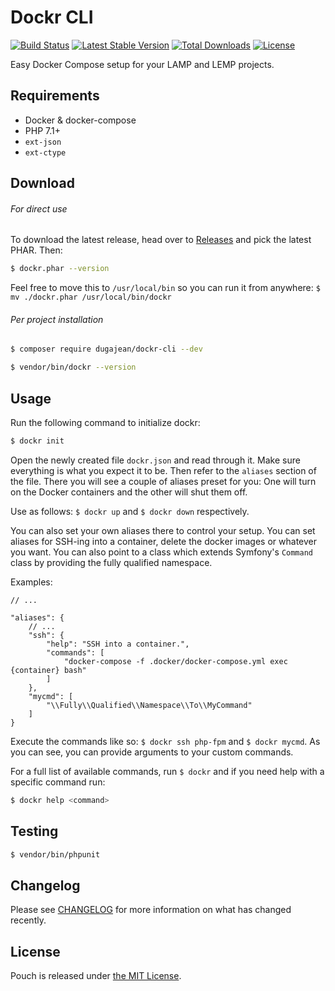 # Dockr CLI

[![Build Status](https://travis-ci.org/dugajean/dockr-cli.svg?branch=master)](https://travis-ci.org/dugajean/dockr-cli) 
[![Latest Stable Version](https://poser.pugx.org/dugajean/dockr-cli/v/stable)](https://packagist.org/packages/dugajean/dockr-cli) 
[![Total Downloads](https://poser.pugx.org/dugajean/dockr-cli/downloads)](https://packagist.org/packages/dugajean/dockr-cli) 
[![License](https://poser.pugx.org/dugajean/dockr-cli/license)](https://packagist.org/packages/dugajean/dockr-cli) 

Easy Docker Compose setup for your LAMP and LEMP projects.

## Requirements

- Docker & docker-compose
- PHP 7.1+
- `ext-json`
- `ext-ctype`

## Download

###### For direct use

To download the latest release, head over to [Releases](https://github.com/dugajean/dockr-cli/releases) and pick the latest PHAR. Then:

```bash
$ dockr.phar --version
```

Feel free to move this to `/usr/local/bin` so you can run it from anywhere: `$ mv ./dockr.phar /usr/local/bin/dockr`

###### Per project installation

```bash
$ composer require dugajean/dockr-cli --dev
```

```bash
$ vendor/bin/dockr --version
```

## Usage

Run the following command to initialize dockr:

```bash
$ dockr init
```
 
Open the newly created file `dockr.json` and read through it. Make sure everything is what you expect it to be. Then refer to the `aliases` section of the file. There you will see a couple of aliases preset for you: One will turn on the Docker containers and the other will shut them off.

Use as follows: `$ dockr up` and `$ dockr down` respectively.

You can also set your own aliases there to control your setup. You can set aliases for SSH-ing into a container, delete the docker images or whatever you want. You can also point to a class which extends Symfony's `Command` class by providing the fully qualified namespace. 

Examples:

```
// ...

"aliases": {
    // ...
    "ssh": {
        "help": "SSH into a container.",
        "commands": [
            "docker-compose -f .docker/docker-compose.yml exec {container} bash"
        ]
    },
    "mycmd": [
        "\\Fully\\Qualified\\Namespace\\To\\MyCommand"
    ]
}
```

Execute the commands like so: `$ dockr ssh php-fpm` and `$ dockr mycmd`. As you can see, you can provide arguments to your custom commands.

For a full list of available commands, run `$ dockr` and if you need help with a specific command run:

```bash
$ dockr help <command>
```

## Testing

```bash
$ vendor/bin/phpunit
```

## Changelog

Please see [CHANGELOG](CHANGELOG.md) for more information on what has changed recently.

## License
Pouch is released under [the MIT License](LICENSE).